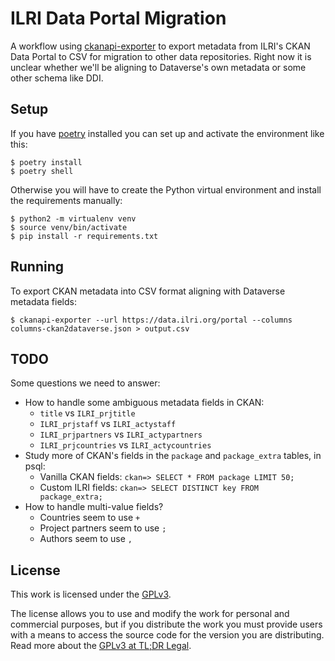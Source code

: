 # ILRI Data Portal Migration
A workflow using [ckanapi-exporter](https://github.com/ckan/ckanapi-exporter) to export metadata from ILRI's CKAN Data Portal to CSV for migration to other data repositories. Right now it is unclear whether we'll be aligning to Dataverse's own metadata or some other schema like DDI.

## Setup
If you have [poetry](https://python-poetry.org/) installed you can set up and activate the environment like this:

```console
$ poetry install
$ poetry shell
```

Otherwise you will have to create the Python virtual environment and install the requirements manually:

```console
$ python2 -m virtualenv venv
$ source venv/bin/activate
$ pip install -r requirements.txt
```

## Running
To export CKAN metadata into CSV format aligning with Dataverse metadata fields:

```console
$ ckanapi-exporter --url https://data.ilri.org/portal --columns columns-ckan2dataverse.json > output.csv
```

## TODO
Some questions we need to answer:

- How to handle some ambiguous metadata fields in CKAN:
  - `title` vs `ILRI_prjtitle`
  - `ILRI_prjstaff` vs `ILRI_actystaff`
  - `ILRI_prjpartners` vs `ILRI_actypartners`
  - `ILRI_prjcountries` vs `ILRI_actycountries`
- Study more of CKAN's fields in the `package` and `package_extra` tables, in psql:
  - Vanilla CKAN fields: `ckan=> SELECT * FROM package LIMIT 50;`
  - Custom ILRI fields: `ckan=> SELECT DISTINCT key FROM package_extra;`
- How to handle multi-value fields?
  - Countries seem to use `+`
  - Project partners seem to use `;`
  - Authors seem to use `,`

## License
This work is licensed under the [GPLv3](https://www.gnu.org/licenses/gpl-3.0.en.html).

The license allows you to use and modify the work for personal and commercial purposes, but if you distribute the work you must provide users with a means to access the source code for the version you are distributing. Read more about the [GPLv3 at TL;DR Legal](https://tldrlegal.com/license/gnu-general-public-license-v3-(gpl-3)).

